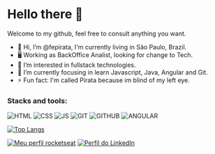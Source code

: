 # Hello there 👋
Welcome to my github, feel free to consult anything you want.

- 👋 Hi, I’m @fepirata, I'm currently living in São Paulo, Brazil. 
- 🖥️ Working as BackOffice Analist, looking for change to Tech.
- 👀 I’m interested in fullstack technologies.
- 🌱 I’m currently focusing in learn Javascript, Java, Angular and Git.
- ⚡ Fun fact: I'm called Pirata because im blind of my left eye.

### Stacks and tools:
![HTML](https://img.shields.io/badge/-E34F26?style=flat&logo=html5&logoColor=white)
![CSS](https://img.shields.io/badge/-1572B6?style=flat&logo=css3&logoColor=white)
![JS](https://img.shields.io/badge/-000?style=flat&logo=javascript&logoColor=F7DF1E)
![GIT](https://img.shields.io/badge/-000?style=flat&logo=git)
![GITHUB](https://img.shields.io/badge/-000?style=flat&logo=github)
![ANGULAR](https://img.shields.io/badge/angular-%20-yellow)

[![Top Langs](https://github-readme-stats.vercel.app/api/top-langs/?username=Filipe-Pirata&layout=compact)](https://github.com/Filipe-Pirata/github-readme-stats)

[![Meu perfil rocketseat](https://img.shields.io/badge/-Rocketseat-8957E6?style=flat)](https://app.rocketseat.com.br/me/filipe-vitor-de-castro-azevedo-03619)
[![Perfil do LinkedIn](https://img.shields.io/badge/-LinkedIn-0072b1?style=flat&logo=linkedin)](https://www.linkedin.com/in/filipe-azevedo-262126189/)

